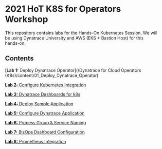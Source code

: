 # 2021 HoT K8S for Operators Workshop 

This repository contains labs for the Hands-On Kubernetes Session. We will be using Dynatrace University and AWS (EKS + Bastion Host) for this hands-on.

## Contents

[**Lab 1:** Deploy Dynatrace Operator](/Dynatrace for Cloud Operators (K8s)/content/01_Deploy_Dynatrace_Operator)

[**Lab 2:** Configure Kubernetes Integration](/labs/lab02)

[**Lab 3:** Dynatrace Dashboards for k8s](/labs/lab03)

[**Lab 4:** Deploy Sample Application](/labs/lab04)

[**Lab 5:** Configure Dynatrace Application](/labs/lab05)

[**Lab 6:** Process Group & Service Naming](/labs/lab06)

[**Lab 7:** BizOps Dashboard Configuration](/labs/lab07)

[**Lab 8:** Prometheus Integration](/labs/lab08)
